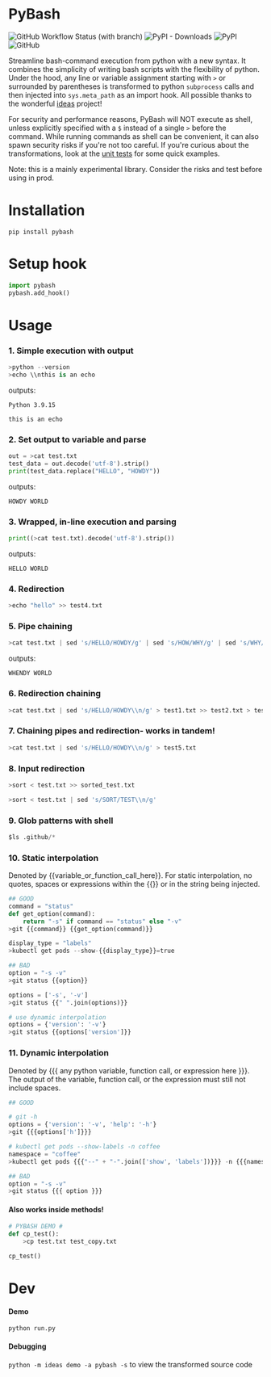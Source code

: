 # PyBash

![GitHub Workflow Status (with branch)](https://img.shields.io/github/actions/workflow/status/jaykv/pybash/python-app.yml?branch=main)
![PyPI - Downloads](https://img.shields.io/pypi/dm/pybash)
![PyPI](https://img.shields.io/pypi/v/pybash)
![GitHub](https://img.shields.io/github/license/jaykv/pybash)

Streamline bash-command execution from python with a new syntax. It combines the simplicity of writing bash scripts with the flexibility of python. Under the hood, any line or variable assignment starting with `>` or surrounded by parentheses is transformed to python `subprocess` calls and then injected into `sys.meta_path` as an import hook. All possible thanks to the wonderful [ideas](https://github.com/aroberge/ideas) project!

For security and performance reasons, PyBash will NOT execute as shell, unless explicitly specified with a `$` instead of a single `>` before the command. While running commands as shell can be convenient, it can also spawn security risks if you're not too careful. If you're curious about the transformations, look at the [unit tests](test_pybash.py) for some quick examples.

Note: this is a mainly experimental library. Consider the risks and test before using in prod.

# Installation
`pip install pybash`

# Setup hook
```python
import pybash
pybash.add_hook()
```

# Usage

### 1. Simple execution with output
```python
>python --version
>echo \\nthis is an echo
```
outputs:
```
Python 3.9.15

this is an echo
```

### 2. Set output to variable and parse
```python
out = >cat test.txt
test_data = out.decode('utf-8').strip()
print(test_data.replace("HELLO", "HOWDY"))
```
outputs:
```
HOWDY WORLD
```

### 3. Wrapped, in-line execution and parsing
```python
print((>cat test.txt).decode('utf-8').strip())
```
outputs:
```
HELLO WORLD
```

### 4. Redirection
```python
>echo "hello" >> test4.txt
```

### 5. Pipe chaining
```python
>cat test.txt | sed 's/HELLO/HOWDY/g' | sed 's/HOW/WHY/g' | sed 's/WHY/WHEN/g'
```
outputs:
```
WHENDY WORLD
```

### 6. Redirection chaining
```python
>cat test.txt | sed 's/HELLO/HOWDY\\n/g' > test1.txt >> test2.txt > test3.txt
```

### 7. Chaining pipes and redirection- works in tandem!
```python
>cat test.txt | sed 's/HELLO/HOWDY\\n/g' > test5.txt
```

### 8. Input redirection
```python
>sort < test.txt >> sorted_test.txt
```

```python
>sort < test.txt | sed 's/SORT/TEST\\n/g'
```
### 9. Glob patterns with shell
```python
$ls .github/*
```

### 10. Static interpolation
Denoted by {{variable_or_function_call_here}}. For static interpolation, no quotes, spaces or expressions within the {{}} or in the string being injected.

```python
## GOOD
command = "status"
def get_option(command):
    return "-s" if command == "status" else "-v"
>git {{command}} {{get_option(command)}}

display_type = "labels"
>kubectl get pods --show-{{display_type}}=true

## BAD
option = "-s -v"
>git status {{option}}

options = ['-s', '-v']
>git status {{" ".join(options)}}

# use dynamic interpolation
options = {'version': '-v'}
>git status {{options['version']}}
```

### 11. Dynamic interpolation
Denoted by {{{ any python variable, function call, or expression here }}}. The output of the variable, function call, or the expression must still not include spaces.

```python
## GOOD

# git -h
options = {'version': '-v', 'help': '-h'}
>git {{{options['h']}}}

# kubectl get pods --show-labels -n coffee
namespace = "coffee"
>kubectl get pods {{{"--" + "-".join(['show', 'labels'])}}} -n {{{namespace}}}

## BAD
option = "-s -v"
>git status {{{ option }}}
```

#### Also works inside methods!
```python
# PYBASH DEMO #
def cp_test():
    >cp test.txt test_copy.txt

cp_test()
```

# Dev

#### Demo
`python run.py`

#### Debugging
`python -m ideas demo -a pybash -s` to view the transformed source code
